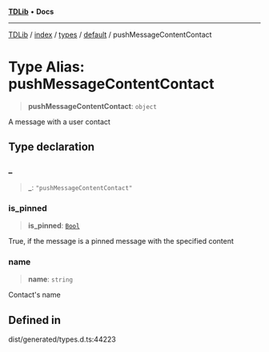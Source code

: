 [**TDLib**](../../../../../../README.md) • **Docs**

***

[TDLib](../../../../../../modules.md) / [index](../../../../../README.md) / [types](../../../README.md) / [default](../README.md) / pushMessageContentContact

# Type Alias: pushMessageContentContact

> **pushMessageContentContact**: `object`

A message with a user contact

## Type declaration

### \_

> **\_**: `"pushMessageContentContact"`

### is\_pinned

> **is\_pinned**: [`Bool`](Bool.md)

True, if the message is a pinned message with the specified content

### name

> **name**: `string`

Contact's name

## Defined in

dist/generated/types.d.ts:44223
